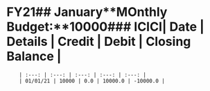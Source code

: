 # FY21## January**MOnthly Budget:**10000### ICICI| Date | Details | Credit | Debit | Closing Balance |
        | :---: | :---: | :---: | :---: | :---: |
        | 01/01/21 | 10000 | 0.0 | 10000.0 | -10000.0 |